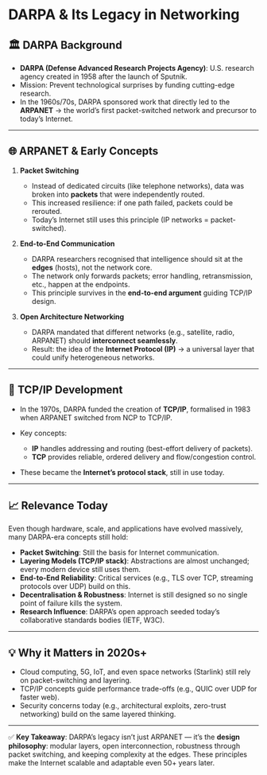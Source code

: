 # DARPA & Its Legacy in Networking

## 🏛️ DARPA Background

* **DARPA (Defense Advanced Research Projects Agency)**: U.S. research agency created in 1958 after the launch of Sputnik.
* Mission: Prevent technological surprises by funding cutting-edge research.
* In the 1960s/70s, DARPA sponsored work that directly led to the **ARPANET** → the world’s first packet-switched network and precursor to today’s Internet.

---

## 🌐 ARPANET & Early Concepts

1. **Packet Switching**

   * Instead of dedicated circuits (like telephone networks), data was broken into **packets** that were independently routed.
   * This increased resilience: if one path failed, packets could be rerouted.
   * Today’s Internet still uses this principle (IP networks = packet-switched).

2. **End-to-End Communication**

   * DARPA researchers recognised that intelligence should sit at the **edges** (hosts), not the network core.
   * The network only forwards packets; error handling, retransmission, etc., happen at the endpoints.
   * This principle survives in the **end-to-end argument** guiding TCP/IP design.

3. **Open Architecture Networking**

   * DARPA mandated that different networks (e.g., satellite, radio, ARPANET) should **interconnect seamlessly**.
   * Result: the idea of the **Internet Protocol (IP)** → a universal layer that could unify heterogeneous networks.

---

## 🧩 TCP/IP Development

* In the 1970s, DARPA funded the creation of **TCP/IP**, formalised in 1983 when ARPANET switched from NCP to TCP/IP.
* Key concepts:

  * **IP** handles addressing and routing (best-effort delivery of packets).
  * **TCP** provides reliable, ordered delivery and flow/congestion control.
* These became the **Internet’s protocol stack**, still in use today.

---

## 📈 Relevance Today

Even though hardware, scale, and applications have evolved massively, many DARPA-era concepts still hold:

* **Packet Switching**: Still the basis for Internet communication.
* **Layering Models (TCP/IP stack)**: Abstractions are almost unchanged; every modern device still uses them.
* **End-to-End Reliability**: Critical services (e.g., TLS over TCP, streaming protocols over UDP) build on this.
* **Decentralisation & Robustness**: Internet is still designed so no single point of failure kills the system.
* **Research Influence**: DARPA’s open approach seeded today’s collaborative standards bodies (IETF, W3C).

---

## 💡 Why it Matters in 2020s+

* Cloud computing, 5G, IoT, and even space networks (Starlink) still rely on packet-switching and layering.
* TCP/IP concepts guide performance trade-offs (e.g., QUIC over UDP for faster web).
* Security concerns today (e.g., architectural exploits, zero-trust networking) build on the same layered thinking.

---

✅ **Key Takeaway**: DARPA’s legacy isn’t just ARPANET — it’s the **design philosophy**: modular layers, open interconnection, robustness through packet switching, and keeping complexity at the edges. These principles make the Internet scalable and adaptable even 50+ years later.